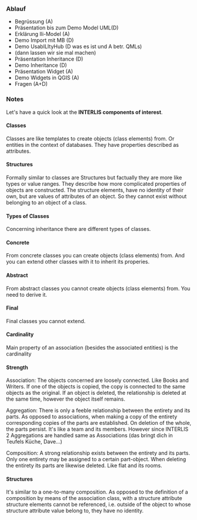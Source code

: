 ### Ablauf

- Begrüssung (A)
- Präsentation bis zum Demo Model UML(D)
- Erklärung Ili-Model (A)
- Demo Import mit MB (D)
- Demo UsabILItyHub (D was es ist und A betr. QMLs)
- (dann lassen wir sie mal machen)
- Präsentation Inheritance (D)
- Demo Inheritance (D)
- Präsentation Widget (A)
- Demo Widgets in QGIS (A)
- Fragen (A+D)

### Notes

Let's have a quick look at the **INTERLIS components of interest**.

#### Classes 
Classes are like templates to create objects (class elements) from. Or entities in the context of databases.
They have properties described as attributes.

#### Structures
Formally similar to classes are Structures but factually they are more like types or value ranges. They describe how more complicated properties of objects are constructed.
The structure elements, have no identity of their own, but are values of attributes of an object. So they cannot exist without belonging to an object of a class.

#### Types of Classes
Concerning inheritance there are different types of classes.

#### Concrete
From concrete classes you can create objects (class elements) from. And you can extend other classes with it to inherit its properies.

#### Abstract
From abstract classes you cannot create objects (class elements) from. You need to derive it.

#### Final
Final classes you cannot extend.

#### Cardinality
Main property of an association (besides the associated entities) is the cardinality

#### Strength
Association: The objects concerned are loosely connected. 
Like Books and Writers.
If one of the objects is copied, the copy is connected to the same objects as the original. 
If an object is deleted, the relationship is deleted at the same time, however the object itself remains. 

Aggregation: There is only a feeble relationship between the entirety and its parts. 
As opposed to associations, when making a copy of the entirety corresponding copies of the parts are established.
On deletion of the whole, the parts persist.
It's like a team and its members.
However since INTERLIS 2 Aggregations are handled same as Associations (das bringt dich in Teufels Küche, Dave...)

Composition: A strong relationship exists between the entirety and its parts. Only one entirety may be assigned to a certain part-object. 
When deleting the entirety its parts are likewise deleted.
Like flat and its rooms.

#### Structures
It's similar to a one-to-many composition. As opposed to the definition of a composition by means of the association class, with a structure attribute structure elements cannot be referenced, i.e. outside of the object to whose structure attribute value belong to, they have no identity.
